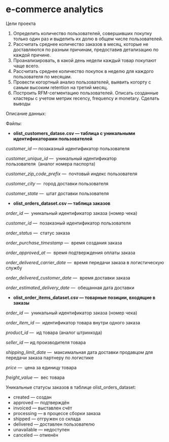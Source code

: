 # e-commerce analytics

Цели проекта

1. Определить количество пользователей, совершивших покупку только один раз и выделить их долю в общем числе пользователей.
2. Рассчитать среднее количество заказов в месяц, которые не доставляются по разным причинам, предоставив детализацию по каждой причине.
3. Проанализировать, в какой день недели каждый товар покупают чаще всего.
4. Рассчитать среднее количество покупок в неделю для каждого пользователя по месяцам.
5. Провести когортный анализ пользователей, выявить когорту с самым высоким retention на третий месяц.
6. Построить RFM-сегментацию пользователей. Описать созданные кластеры с учетом метрик recency, frequency и monetary. Сделать выводы

Описание данных: 

Файлы:

- **olist_customers_datase.csv — таблица с уникальными идентификаторами пользователей**

*customer_id* — позаказный идентификатор пользователя

*customer_unique_id* —  уникальный идентификатор пользователя  (аналог номера паспорта)

*customer_zip_code_prefix* —  почтовый индекс пользователя

*customer_city* —  город доставки пользователя

*customer_state* —  штат доставки пользователя

- **olist_orders_dataset.csv — таблица заказов**

*order_id* —  уникальный идентификатор заказа (номер чека)

*customer_id* —  позаказный идентификатор пользователя

*order_status* —  статус заказа

*order_purchase_timestamp* —  время создания заказа

*order_approved_at* —  время подтверждения оплаты заказа

*order_delivered_carrier_date* —  время передачи заказа в логистическую службу

*order_delivered_customer_date* —  время доставки заказа

*order_estimated_delivery_date* —  обещанная дата доставки

- **olist_order_items_dataset.csv — товарные позиции, входящие в заказы**

*order_id* —  уникальный идентификатор заказа (номер чека)

*order_item_id* —  идентификатор товара внутри одного заказа

*product_id* —  ид товара (аналог штрихкода)

*seller_id* — ид производителя товара

*shipping_limit_date* —  максимальная дата доставки продавцом для передачи заказа партнеру по логистике

*price* —  цена за единицу товара

*freight_value* —  вес товара


Уникальные статусы заказов в таблице olist_orders_dataset:

- created — создан
- approved — подтверждён
- invoiced — выставлен счёт
- processing — в процессе сборки заказа
- shipped — отгружен со склада
- delivered — доставлен пользователю
- unavailable — недоступен
- canceled — отменён